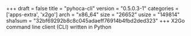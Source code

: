 +++
draft = false
title = "pyhoca-cli"
version = "0.5.0.3-1"
categories = ['apps-extra', 'x2go']
arch = "x86_64"
size = "26652"
usize = "149814"
sha1sum = "32bf69292b8c8c045adaeff76914b4fbd2ded323"
+++
X2Go command line client (CLI) written in Python